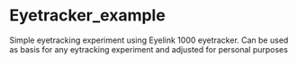 # Eyetracker_example
Simple eyetracking experiment using Eyelink 1000 eyetracker. Can be used as basis for any eytracking experiment and adjusted for personal purposes 
